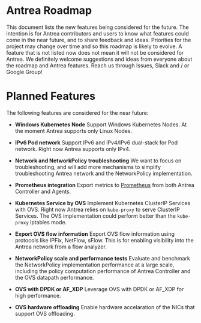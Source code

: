 # Antrea Roadmap

This document lists the new features being considered for the future. The
intention is for Antrea contributors and users to know what features could come
in the near future, and to share feedback and ideas. Priorities for the project
may change over time and so this roadmap is likely to evolve. A feature that is
not listed now does not mean it will not be considered for Antrea. We definitely
welcome suggestions and ideas from everyone about the roadmap and Antrea
features. Reach us through Issues, Slack and / or Google Group!

# Planned Features
The following features are considered for the near future:

* **Windows Kubernetes Node**
Support Windows Kubernetes Nodes. At the moment Antrea supports only Linux Nodes.

* **IPv6 Pod network**
Support IPv6 and IPv4/IPv6 dual-stack for Pod network. Right now Antrea supports
only IPv4.

* **Network and NetworkPolicy troubleshooting**
We want to focus on troubleshooting, and will add more mechanisms to simplify
troubleshooting Antrea network and the NetworkPolicy implementation.

* **Prometheus integration**
Export metrics to [Prometheus](https://prometheus.io) from both Antrea Controller and Agents.

* **Kubernetes Service by OVS**
Implement Kubernetes ClusterIP Services with OVS. Right now Antrea relies on
`kube-proxy` to serve ClusterIP Services. The OVS implementation could perform
better than the `kube-proxy` iptables mode.

* **Export OVS flow information**
Export OVS flow information using protocols like IPFix, NetFlow, sFlow. This is
for enabling visibility into the Antrea network from a flow analyzer.

* **NetworkPolicy scale and performance tests**
Evaluate and benchmark the NetworkPolicy implementation performance at a large
scale, including the policy computation performance of Antrea Controller and the
OVS datapath performance.

* **OVS with DPDK or AF_XDP**
Leverage OVS with DPDK or AF_XDP for high performance.

* **OVS hardware offloading**
Enable hardware accelaration of the NICs that support OVS offloading.

